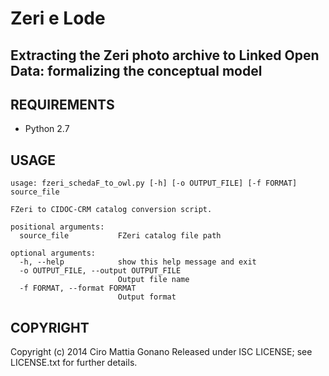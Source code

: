 # Zeri e Lode
## Extracting the Zeri photo archive to Linked Open Data: formalizing the conceptual model

## REQUIREMENTS
- Python 2.7

## USAGE

```
usage: fzeri_schedaF_to_owl.py [-h] [-o OUTPUT_FILE] [-f FORMAT] source_file

FZeri to CIDOC-CRM catalog conversion script.

positional arguments:
  source_file           FZeri catalog file path

optional arguments:
  -h, --help            show this help message and exit
  -o OUTPUT_FILE, --output OUTPUT_FILE
                        Output file name
  -f FORMAT, --format FORMAT
                        Output format
```

## COPYRIGHT
Copyright (c) 2014 Ciro Mattia Gonano
Released under ISC LICENSE; see LICENSE.txt for further details.